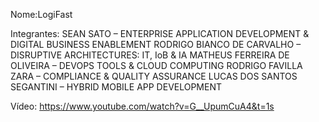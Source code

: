 Nome:LogiFast

Integrantes: 
SEAN SATO – ENTERPRISE APPLICATION DEVELOPMENT & DIGITAL BUSINESS ENABLEMENT 
RODRIGO BIANCO DE CARVALHO – DISRUPTIVE ARCHITECTURES: IT, IoB & IA
MATHEUS FERREIRA DE OLIVEIRA – DEVOPS TOOLS & CLOUD COMPUTING
RODRIGO FAVILLA ZARA – COMPLIANCE & QUALITY ASSURANCE
LUCAS DOS SANTOS SEGANTINI – HYBRID MOBILE APP DEVELOPMENT

Vídeo: https://www.youtube.com/watch?v=G__UpumCuA4&t=1s
